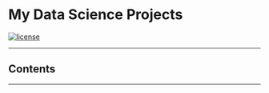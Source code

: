 # My Data Science Projects

[![license](https://img.shields.io/github/license/mashape/apistatus.svg?maxAge=2592000)](https://github.com/KevinLiao159/MyDataSciencePortfolio/blob/master/LICENSE)

------------------



## Contents



------------------
